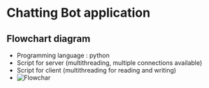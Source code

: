 # Chatting Bot application 

## Flowchart diagram 
  * Programming language : python 
  * Script for server (multithreading, multiple connections available) 
  * Script for client (multithreading for reading and writing) 
  * ![Flowchar](https://drive.google.com/file/d/1PTVlaWeB8lOA070kuQFy9q_TqXNoNAL7/view?usp=sharing)

